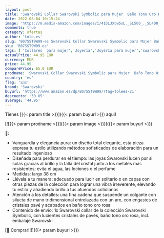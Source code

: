 ```yaml
---
layout: post
title: 'Swarovski Collar Swarovski Symbolic para Mujer  Baño Tono Oro Rosa  Colgante de silueta Mano y Aro  Cristales de Pavé  Colección Swarovski Symbolic'
date: 2022-08-04 10:15:24
image: 'https://m.media-amazon.com/images/I/41DLJXbw5sL._SL500_._SL400_.jpg'
comments: true
category: ofertas
author: 'tole.es'
slug: 'B07SST9W99-es Swarovski Collar Swarovski Symbolic para Mujer Baño Tono...'
sku: 'B07SST9W99-es'
tags: [ 'Collares  para mujer','Joyería','Joyería para mujer','swarovski','🇪🇸', ]
actualPrice: 44.95 EUR
currency: EUR
price: 44.95
comparePrice: 65.0 EUR
prodname: 'Swarovski Collar Swarovski Symbolic para Mujer  Baño Tono Oro Rosa  Colgante de silueta Mano y Aro  Cristales de Pavé  Colección Swarovski Symbolic'
country: 'es'
flag: '🇪🇸'
brand: 'Swarovski'
buyurl: 'https://www.amazon.es/dp/B07SST9W99/?tag=tolees-21'
descuento: '30.85'
average: '44.95'
---
```


Tienes [{{< param title >}}]({{< param buyurl >}}) aqui!

[![{{< param prodname >}}]({{< param image >}})]({{< param buyurl >}})

🔎:

- Vanguardia y elegancia pura: un diseño total elegante, esta pieza expresa tu estilo utilizando métodos sofisticados de elaboración para un resultado ingenioso
- Diseñada para perdurar en el tiempo: las joyas Swarovski lucen por si solas gracias al brillo y la talla del cristal junto a los metales más resistentes; evita el agua, las lociones o el perfume
- Medidas: largo 38 cm
- Llévala a tu manera: adecuado para lucir en solitario o en capas con otras piezas de la colección para lograr una vibra irreverente, elevando tu estilo y añadiendo brillo a tus atuendos cotidianos
- Atención a los detalles: una fina cadena que suspende un colgante con silueta de mano tridimensional entrelazada con un aro, con engastes de cristales pavé y acabados en baño tono oro rosa
- Contenido de envío: 1x Swarovski collar de la colección Swarovski Symbolic, con lucientes cristales de pavés, baño tono oro rosa, incl. embalaje Swarovski

[🛒 Comprar!!!]({{< param buyurl >}})
